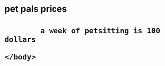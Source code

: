
<!DOCTYPE html>
<html>
    <head>
        <meta charset="utf-8">
        <title>HTML basics</title>
    </head>
    <body>
        <h1>pet pals prices <h1>
            
            a week of petsitting is 100 dollars
            
    </body>
</html>



